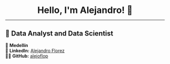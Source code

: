 <h1 align="center" style="margin-bottom: 0;">Hello, I'm <a href="https://www.linkedin.com/in/alejandroflorezl/" style="text-decoration: none;">Alejandro!</a> 👋</h1>

----

## 🚀 Data Analyst and Data Scientist

📍 **Medellín**  
🔗 **LinkedIn:** [Alejandro Florez](https://www.linkedin.com/in/alejandroflorezl/?locale=en_US)  
👨‍💻 **GitHub:** [alejoflop](https://github.com/alejoflop)
